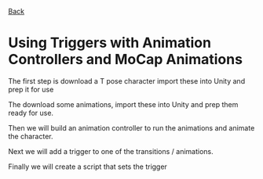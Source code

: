 [Back](https://uwetom.github.io/media-production-worksheets)

# Using Triggers with Animation Controllers and MoCap Animations 

The first step is download a T pose character  import these into Unity and prep it for use 


The download some animations, import these into Unity and prep them ready for use.


Then we will build an animation controller to run the animations and animate the character.

Next we will add a trigger to one of the transitions / animations.

Finally we will create a script that sets the trigger
<!--stackedit_data:
eyJoaXN0b3J5IjpbLTE4MjMyNzI5OTEsLTEyNzA5OTA0MjddfQ
==
-->